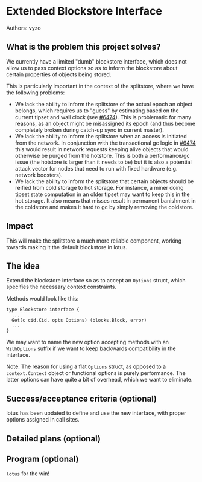 # Extended Blockstore Interface

Authors: vyzo

## What is the problem this project solves?

We currently have a limited "dumb" blockstore interface, which does not allow us to pass context options so as to inform the blockstore about certain properties of objects being stored.

This is particularly important in the context of the splitstore, where we have the following problems:
- We lack the ability to inform the splitstore of the actual epoch an object belongs, which requires us to "guess" by estimating based on the current tipset and wall clock (see [#6474](https://github.com/filecoin-project/lotus/pull/6474)). This is problematic for many reasons, as an object might be misassigned its epoch (and thus become completely broken during catch-up sync in current master).
- We lack the ability to inform the splitstore when an access is initiated from the network. In conjunction with the transactional gc logic in [#6474](https://github.com/filecoin-project/lotus/pull/6474) this would result in network requests keeping alive objects that would otherwise be purged from the hotstore.
This is both a performance/gc issue (the hotstore is larger than it needs to be) but it is also a potential attack vector for nodes that need to run with fixed hardware (e.g. network boosters).
- We lack the ability to inform the splitstore that certain objects should be reified from cold storage to hot storage. For instance, a miner doing tipset state computation in an older tipset may want to keep this in the hot storage. It also means that misses result in permanent banishment in the coldstore and makes it hard to gc by simply removing the coldstore.

## Impact

This will make the splitstore a much more reliable component, working towards making it the default blockstore in lotus.

## The idea

Extend the blockstore interface so as to accept an `Options` struct, which specifies the necessary context constraints.

Methods would look like this:
```
type Blockstore interface {
  ...
  Get(c cid.Cid, opts Options) (blocks.Block, error)
  ...
}
```

We may want to name the new option accepting methods with an `WithOptions` suffix if we want to keep backwards compatibility in the interface.

Note: The reason for using a flat `Options` struct, as opposed to a `context.Context` object or functional options is purely performance. The latter options can have quite a bit of overhead, which we want to eliminate.


## Success/acceptance criteria (optional)

lotus has been updated to define and use the new interface, with proper options assigned in call sites.

## Detailed plans (optional)

## Program (optional)
`lotus` for the win!
